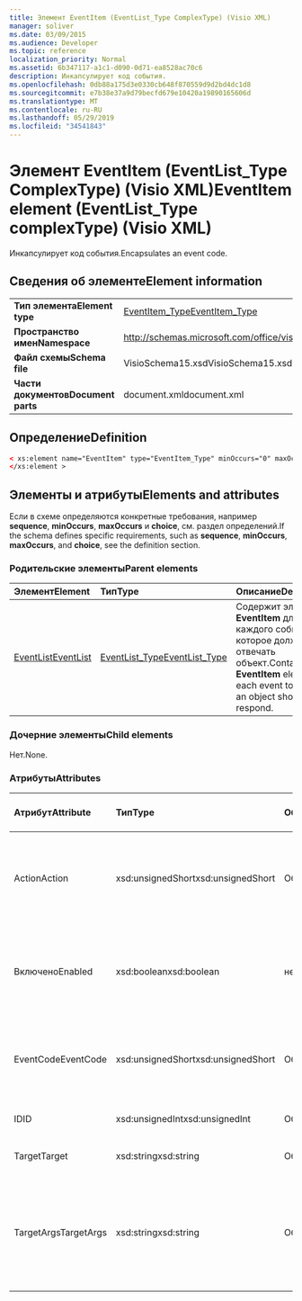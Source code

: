 ```yaml
---
title: Элемент EventItem (EventList_Type ComplexType) (Visio XML)
manager: soliver
ms.date: 03/09/2015
ms.audience: Developer
ms.topic: reference
localization_priority: Normal
ms.assetid: 6b347117-a1c1-d090-0d71-ea8528ac70c6
description: Инкапсулирует код события.
ms.openlocfilehash: 0db88a175d3e0330cb648f870559d9d2bd4dc1d8
ms.sourcegitcommit: e7b38e37a9d79becfd679e10420a19890165606d
ms.translationtype: MT
ms.contentlocale: ru-RU
ms.lasthandoff: 05/29/2019
ms.locfileid: "34541843"
---
```

# <a name="eventitem-element-eventlist_type-complextype-visio-xml"></a><span data-ttu-id="ca65e-103">Элемент EventItem (EventList_Type ComplexType) (Visio XML)</span><span class="sxs-lookup"><span data-stu-id="ca65e-103">EventItem element (EventList_Type complexType) (Visio XML)</span></span>

<span data-ttu-id="ca65e-104">Инкапсулирует код события.</span><span class="sxs-lookup"><span data-stu-id="ca65e-104">Encapsulates an event code.</span></span>
  
## <a name="element-information"></a><span data-ttu-id="ca65e-105">Сведения об элементе</span><span class="sxs-lookup"><span data-stu-id="ca65e-105">Element information</span></span>

|||
|:-----|:-----|
|<span data-ttu-id="ca65e-106">**Тип элемента**</span><span class="sxs-lookup"><span data-stu-id="ca65e-106">**Element type**</span></span> <br/> |[<span data-ttu-id="ca65e-107">EventItem_Type</span><span class="sxs-lookup"><span data-stu-id="ca65e-107">EventItem_Type</span></span>](eventitem_type-complextypevisio-xml.md) <br/> |
|<span data-ttu-id="ca65e-108">**Пространство имен**</span><span class="sxs-lookup"><span data-stu-id="ca65e-108">**Namespace**</span></span> <br/> |http://schemas.microsoft.com/office/visio/2012/main  <br/> |
|<span data-ttu-id="ca65e-109">**Файл схемы**</span><span class="sxs-lookup"><span data-stu-id="ca65e-109">**Schema file**</span></span> <br/> |<span data-ttu-id="ca65e-110">VisioSchema15.xsd</span><span class="sxs-lookup"><span data-stu-id="ca65e-110">VisioSchema15.xsd</span></span>  <br/> |
|<span data-ttu-id="ca65e-111">**Части документов**</span><span class="sxs-lookup"><span data-stu-id="ca65e-111">**Document parts**</span></span> <br/> |<span data-ttu-id="ca65e-112">document.xml</span><span class="sxs-lookup"><span data-stu-id="ca65e-112">document.xml</span></span>  <br/> |
   
## <a name="definition"></a><span data-ttu-id="ca65e-113">Определение</span><span class="sxs-lookup"><span data-stu-id="ca65e-113">Definition</span></span>

```XML
< xs:element name="EventItem" type="EventItem_Type" minOccurs="0" maxOccurs="unbounded" >
</xs:element >
```

## <a name="elements-and-attributes"></a><span data-ttu-id="ca65e-114">Элементы и атрибуты</span><span class="sxs-lookup"><span data-stu-id="ca65e-114">Elements and attributes</span></span>

<span data-ttu-id="ca65e-115">Если в схеме определяются конкретные требования, например **sequence**, **minOccurs**, **maxOccurs** и **choice**, см. раздел определений.</span><span class="sxs-lookup"><span data-stu-id="ca65e-115">If the schema defines specific requirements, such as **sequence**, **minOccurs**, **maxOccurs**, and **choice**, see the definition section.</span></span> 
  
### <a name="parent-elements"></a><span data-ttu-id="ca65e-116">Родительские элементы</span><span class="sxs-lookup"><span data-stu-id="ca65e-116">Parent elements</span></span>

|<span data-ttu-id="ca65e-117">**Элемент**</span><span class="sxs-lookup"><span data-stu-id="ca65e-117">**Element**</span></span>|<span data-ttu-id="ca65e-118">**Тип**</span><span class="sxs-lookup"><span data-stu-id="ca65e-118">**Type**</span></span>|<span data-ttu-id="ca65e-119">**Описание**</span><span class="sxs-lookup"><span data-stu-id="ca65e-119">**Description**</span></span>|
|:-----|:-----|:-----|
|[<span data-ttu-id="ca65e-120">EventList</span><span class="sxs-lookup"><span data-stu-id="ca65e-120">EventList</span></span>](eventlist-element-visiodocument_type-complextypevisio-xml.md) <br/> |[<span data-ttu-id="ca65e-121">EventList_Type</span><span class="sxs-lookup"><span data-stu-id="ca65e-121">EventList_Type</span></span>](eventlist_type-complextypevisio-xml.md) <br/> |<span data-ttu-id="ca65e-122">Содержит элемент **EventItem** для каждого события, на которое должен отвечать объект.</span><span class="sxs-lookup"><span data-stu-id="ca65e-122">Contains an **EventItem** element for each event to which an object should respond.</span></span>  <br/> |
   
### <a name="child-elements"></a><span data-ttu-id="ca65e-123">Дочерние элементы</span><span class="sxs-lookup"><span data-stu-id="ca65e-123">Child elements</span></span>

<span data-ttu-id="ca65e-124">Нет.</span><span class="sxs-lookup"><span data-stu-id="ca65e-124">None.</span></span>
  
### <a name="attributes"></a><span data-ttu-id="ca65e-125">Атрибуты</span><span class="sxs-lookup"><span data-stu-id="ca65e-125">Attributes</span></span>

|<span data-ttu-id="ca65e-126">**Атрибут**</span><span class="sxs-lookup"><span data-stu-id="ca65e-126">**Attribute**</span></span>|<span data-ttu-id="ca65e-127">**Тип**</span><span class="sxs-lookup"><span data-stu-id="ca65e-127">**Type**</span></span>|<span data-ttu-id="ca65e-128">**Обязательный**</span><span class="sxs-lookup"><span data-stu-id="ca65e-128">**Required**</span></span>|<span data-ttu-id="ca65e-129">**Описание**</span><span class="sxs-lookup"><span data-stu-id="ca65e-129">**Description**</span></span>|<span data-ttu-id="ca65e-130">**Возможные значения**</span><span class="sxs-lookup"><span data-stu-id="ca65e-130">**Possible values**</span></span>|
|:-----|:-----|:-----|:-----|:-----|
|<span data-ttu-id="ca65e-131">Action</span><span class="sxs-lookup"><span data-stu-id="ca65e-131">Action</span></span>  <br/> |<span data-ttu-id="ca65e-132">xsd:unsignedShort</span><span class="sxs-lookup"><span data-stu-id="ca65e-132">xsd:unsignedShort</span></span>  <br/> |<span data-ttu-id="ca65e-133">Обязательный</span><span class="sxs-lookup"><span data-stu-id="ca65e-133">required</span></span>  <br/> |<span data-ttu-id="ca65e-134">Указывает код действия родительского **элемента EventItem.**</span><span class="sxs-lookup"><span data-stu-id="ca65e-134">Specifies the action code of the parent **EventItem** element.</span></span>  <br/> |<span data-ttu-id="ca65e-135">Значения для типа xsd:unsignedShort.</span><span class="sxs-lookup"><span data-stu-id="ca65e-135">Values of the xsd:unsignedShort type.</span></span>  <br/> |
|<span data-ttu-id="ca65e-136">Включено</span><span class="sxs-lookup"><span data-stu-id="ca65e-136">Enabled</span></span>  <br/> |<span data-ttu-id="ca65e-137">xsd:boolean</span><span class="sxs-lookup"><span data-stu-id="ca65e-137">xsd:boolean</span></span>  <br/> |<span data-ttu-id="ca65e-138">необязательный</span><span class="sxs-lookup"><span data-stu-id="ca65e-138">optional</span></span>  <br/> |<span data-ttu-id="ca65e-139">Представляет флаг, указывающий, включено или отключено событие.</span><span class="sxs-lookup"><span data-stu-id="ca65e-139">Represents a flag indicating if the event is enabled or disabled.</span></span>  <br/> |<span data-ttu-id="ca65e-140">Значения типа xsd:boolean.</span><span class="sxs-lookup"><span data-stu-id="ca65e-140">Values of the xsd:boolean type.</span></span>  <br/> |
|<span data-ttu-id="ca65e-141">EventCode</span><span class="sxs-lookup"><span data-stu-id="ca65e-141">EventCode</span></span>  <br/> |<span data-ttu-id="ca65e-142">xsd:unsignedShort</span><span class="sxs-lookup"><span data-stu-id="ca65e-142">xsd:unsignedShort</span></span>  <br/> |<span data-ttu-id="ca65e-143">Обязательный</span><span class="sxs-lookup"><span data-stu-id="ca65e-143">required</span></span>  <br/> |<span data-ttu-id="ca65e-144">Код, указывающий событие, запускающее надстройки.</span><span class="sxs-lookup"><span data-stu-id="ca65e-144">A code indicating the event that triggers the add-on.</span></span>  <br/> |<span data-ttu-id="ca65e-145">Значения для типа xsd:unsignedShort.</span><span class="sxs-lookup"><span data-stu-id="ca65e-145">Values of the xsd:unsignedShort type.</span></span>  <br/> |
|<span data-ttu-id="ca65e-146">ID</span><span class="sxs-lookup"><span data-stu-id="ca65e-146">ID</span></span>  <br/> |<span data-ttu-id="ca65e-147">xsd:unsignedInt</span><span class="sxs-lookup"><span data-stu-id="ca65e-147">xsd:unsignedInt</span></span>  <br/> |<span data-ttu-id="ca65e-148">Обязательный</span><span class="sxs-lookup"><span data-stu-id="ca65e-148">required</span></span>  <br/> |<span data-ttu-id="ca65e-149">ID события.</span><span class="sxs-lookup"><span data-stu-id="ca65e-149">The ID of the event.</span></span>  <br/> |<span data-ttu-id="ca65e-150">Значения типа xsd:unsignedInt.</span><span class="sxs-lookup"><span data-stu-id="ca65e-150">Values of the xsd:unsignedInt type.</span></span>  <br/> |
|<span data-ttu-id="ca65e-151">Target</span><span class="sxs-lookup"><span data-stu-id="ca65e-151">Target</span></span>  <br/> |<span data-ttu-id="ca65e-152">xsd:string</span><span class="sxs-lookup"><span data-stu-id="ca65e-152">xsd:string</span></span>  <br/> |<span data-ttu-id="ca65e-153">Обязательный</span><span class="sxs-lookup"><span data-stu-id="ca65e-153">required</span></span>  <br/> |<span data-ttu-id="ca65e-154">Указывает цель события.</span><span class="sxs-lookup"><span data-stu-id="ca65e-154">Specifies the target of an event.</span></span>  <br/> |<span data-ttu-id="ca65e-155">Значения типа xsd:string.</span><span class="sxs-lookup"><span data-stu-id="ca65e-155">Values of the xsd:string type.</span></span>  <br/> |
|<span data-ttu-id="ca65e-156">TargetArgs</span><span class="sxs-lookup"><span data-stu-id="ca65e-156">TargetArgs</span></span>  <br/> |<span data-ttu-id="ca65e-157">xsd:string</span><span class="sxs-lookup"><span data-stu-id="ca65e-157">xsd:string</span></span>  <br/> |<span data-ttu-id="ca65e-158">Обязательный</span><span class="sxs-lookup"><span data-stu-id="ca65e-158">required</span></span>  <br/> |<span data-ttu-id="ca65e-159">Указывает строку, содержащую аргументы, которые будут отправлены в целевой объект события.</span><span class="sxs-lookup"><span data-stu-id="ca65e-159">Specifies a string containing arguments to be sent to the target of an event.</span></span>  <br/> |<span data-ttu-id="ca65e-160">Значения типа xsd:string.</span><span class="sxs-lookup"><span data-stu-id="ca65e-160">Values of the xsd:string type.</span></span>  <br/> |
   

